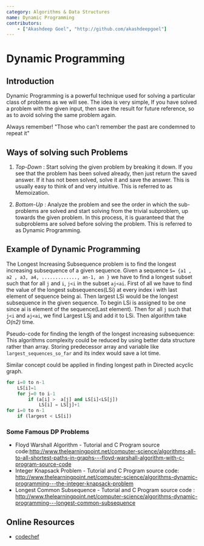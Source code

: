 ```yaml
---
category: Algorithms & Data Structures
name: Dynamic Programming
contributors:
    - ["Akashdeep Goel", "http://github.com/akashdeepgoel"]
---
```


# Dynamic Programming

## Introduction

Dynamic Programming is a powerful technique used for solving a particular class of problems as we will see. The idea is very simple, If you have solved a problem with the given input, then save the result for future reference, so as to avoid solving the same problem again.

Always remember!
"Those who can't remember the past are condemned to repeat it"

## Ways of solving such Problems

1. *Top-Down* : Start solving the given problem by breaking it down. If you see that the problem has been solved already, then just return the saved answer. If it has not been solved, solve it and save the answer. This is usually easy to think of and very intuitive. This is referred to as Memoization.

2. *Bottom-Up* : Analyze the problem and see the order in which the sub-problems are solved and start solving from the trivial subproblem, up towards the given problem. In this process, it is guaranteed that the subproblems are solved before solving the problem. This is referred to as Dynamic Programming.

## Example of Dynamic Programming

The Longest Increasing Subsequence problem is to find the longest increasing subsequence of a given sequence. Given a sequence `S= {a1 , a2 , a3, a4, ............., an-1, an }` we have to find a longest subset such that for all `j` and `i`,  `j<i` in the subset `aj<ai`.
First of all we have to find the value of the longest subsequences(LSi) at every index i with last element of sequence being ai. Then largest LSi would be the longest subsequence in the given sequence. To begin LSi is assigned to be one since ai is element of the sequence(Last element). Then for all `j` such that `j<i` and `aj<ai`, we find Largest LSj and add it to LSi. Then algorithm take *O(n2)* time.

Pseudo-code for finding the length of the longest increasing subsequence:
This algorithms complexity could be reduced by using better data structure rather than array. Storing predecessor array and variable like `largest_sequences_so_far` and its index would save a lot time.

Similar concept could be applied in finding longest path in Directed acyclic graph.

```python
for i=0 to n-1
    LS[i]=1
    for j=0 to i-1
        if (a[i] >  a[j] and LS[i]<LS[j])
            LS[i] = LS[j]+1
for i=0 to n-1
    if (largest < LS[i])
```

### Some Famous DP Problems

- Floyd Warshall Algorithm - Tutorial and C Program source code:http://www.thelearningpoint.net/computer-science/algorithms-all-to-all-shortest-paths-in-graphs---floyd-warshall-algorithm-with-c-program-source-code
- Integer Knapsack Problem - Tutorial and C Program source code: http://www.thelearningpoint.net/computer-science/algorithms-dynamic-programming---the-integer-knapsack-problem
- Longest Common Subsequence - Tutorial and C Program source code : http://www.thelearningpoint.net/computer-science/algorithms-dynamic-programming---longest-common-subsequence

## Online Resources

* [codechef](https://www.codechef.com/wiki/tutorial-dynamic-programming)
